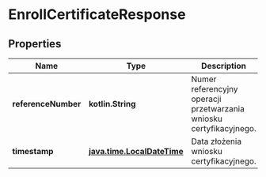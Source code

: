 
# EnrollCertificateResponse

## Properties
| Name | Type | Description | Notes |
| ------------ | ------------- | ------------- | ------------- |
| **referenceNumber** | **kotlin.String** | Numer referencyjny operacji przetwarzania wniosku certyfikacyjnego. |  |
| **timestamp** | [**java.time.LocalDateTime**](java.time.LocalDateTime.md) | Data złożenia wniosku certyfikacyjnego. |  |



